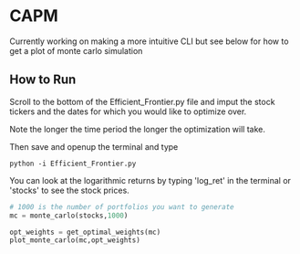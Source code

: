# CAPM

Currently working on making a more intuitive CLI but see below for how to get a plot of monte carlo simulation

## How to Run

Scroll to the bottom of the Efficient_Frontier.py file
and imput the stock tickers and the dates for which you
would like to optimize over.

Note the longer the time period the longer the optimization will take.

Then save and openup the terminal and type

```
python -i Efficient_Frontier.py
```

You can look at the logarithmic returns by typing 'log_ret' in the terminal or 'stocks' to see the stock prices.

```python
# 1000 is the number of portfolios you want to generate
mc = monte_carlo(stocks,1000)

opt_weights = get_optimal_weights(mc)
plot_monte_carlo(mc,opt_weights)

```
